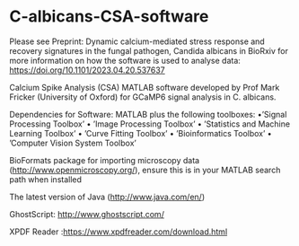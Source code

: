 # C-albicans-CSA-software
Please see Preprint: Dynamic calcium-mediated stress response and recovery signatures in the fungal pathogen, Candida albicans
in BioRxiv for more information on how the software is used to analyse data: https://doi.org/10.1101/2023.04.20.537637

Calcium Spike Analysis (CSA) MATLAB software developed by Prof Mark Fricker (University of Oxford) for GCaMP6 signal analysis in 
C. albicans.

Dependencies for Software:
MATLAB plus the following toolboxes:
•’Signal Processing Toolbox’
• ’Image Processing Toolbox’
• ’Statistics and Machine Learning Toolbox’
• ’Curve Fitting Toolbox’
• ’Bioinformatics Toolbox’
• ’Computer Vision System Toolbox’

BioFormats package for importing microscopy data (http://www.openmicroscopy.org/), ensure this is in your MATLAB search path when installed

The latest version of Java (http://www.java.com/en/)

GhostScript: http://www.ghostscript.com/

XPDF Reader :https://www.xpdfreader.com/download.html




